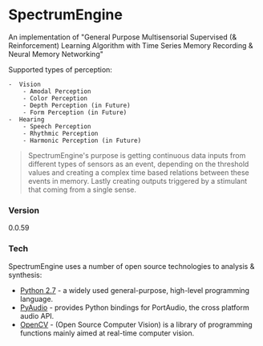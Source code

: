 # SpectrumEngine

An implementation of "General Purpose Multisensorial Supervised (& Reinforcement) Learning Algorithm with Time Series Memory Recording & Neural Memory Networking"

Supported types of perception:

	-  Vision
		- Amodal Perception
		- Color Perception
		- Depth Perception (in Future)
		- Form Perception (in Future)
	-  Hearing
		- Speech Perception
		- Rhythmic Perception
		- Harmonic Perception (in Future)

> SpectrumEngine's purpose is getting continuous data inputs from different types of sensors as
> an event, depending on the threshold values and creating a complex time based relations
> between these events in memory. Lastly creating outputs triggered by a stimulant that
> coming from a single sense.

### Version
0.0.59

### Tech

SpectrumEngine uses a number of open source technologies to analysis & synthesis:

* [Python 2.7] - a widely used general-purpose, high-level programming language.
* [PyAudio] - provides Python bindings for PortAudio, the cross platform audio API.
* [OpenCV] - (Open Source Computer Vision) is a library of programming functions mainly aimed at real-time computer vision.

[Python 2.7]: <https://www.python.org/r>
[PyAudio]: <https://people.csail.mit.edu/hubert/pyaudio/r>
[OpenCV]: <http://opencv.org/r>
